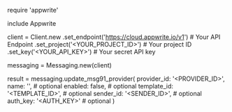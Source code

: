 require 'appwrite'

include Appwrite

client = Client.new
    .set_endpoint('https://cloud.appwrite.io/v1') # Your API Endpoint
    .set_project('&lt;YOUR_PROJECT_ID&gt;') # Your project ID
    .set_key('&lt;YOUR_API_KEY&gt;') # Your secret API key

messaging = Messaging.new(client)

result = messaging.update_msg91_provider(
    provider_id: '<PROVIDER_ID>',
    name: '<NAME>', # optional
    enabled: false, # optional
    template_id: '<TEMPLATE_ID>', # optional
    sender_id: '<SENDER_ID>', # optional
    auth_key: '<AUTH_KEY>' # optional
)
